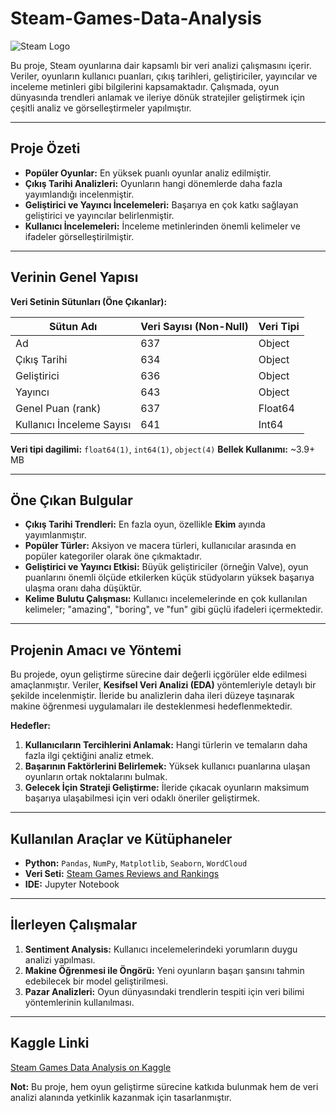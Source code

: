 # Steam-Games-Data-Analysis

![Steam Logo](https://upload.wikimedia.org/wikipedia/commons/8/83/Steam_icon_logo.svg)  

Bu proje, Steam oyunlarına dair kapsamlı bir veri analizi çalışmasını içerir. Veriler, oyunların kullanıcı puanları, çıkış tarihleri, geliştiriciler, yayıncılar ve inceleme metinleri gibi bilgilerini kapsamaktadır. Çalışmada, oyun dünyasında trendleri anlamak ve ileriye dönük stratejiler geliştirmek için çeşitli analiz ve görselleştirmeler yapılmıştır.  

---

## Proje Özeti  

- **Popüler Oyunlar:** En yüksek puanlı oyunlar analiz edilmiştir.  
- **Çıkış Tarihi Analizleri:** Oyunların hangi dönemlerde daha fazla yayımlandığı incelenmiştir.  
- **Geliştirici ve Yayıncı İncelemeleri:** Başarıya en çok katkı sağlayan geliştirici ve yayıncılar belirlenmiştir.  
- **Kullanıcı İncelemeleri:** İnceleme metinlerinden önemli kelimeler ve ifadeler görselleştirilmiştir.  

---

## Verinin Genel Yapısı  

**Veri Setinin Sütunları (Öne Çıkanlar):**  

| Sütun Adı                      | Veri Sayısı (Non-Null) | Veri Tipi  |  
|--------------------------------|------------------------|------------|  
| Ad                             | 637                    | Object     |  
| Çıkış Tarihi                   | 634                    | Object     |  
| Geliştirici                    | 636                    | Object     |  
| Yayıncı                        | 643                    | Object     |  
| Genel Puan (rank)              | 637                    | Float64    |  
| Kullanıcı İnceleme Sayısı      | 641                    | Int64      |  

**Veri tipi dagilimi:** `float64(1)`, `int64(1)`, `object(4)` 
**Bellek Kullanımı:** ~3.9+ MB  

---

## Öne Çıkan Bulgular  

- **Çıkış Tarihi Trendleri:** En fazla oyun, özellikle **Ekim** ayında yayımlanmıştır.  
- **Popüler Türler:** Aksiyon ve macera türleri, kullanıcılar arasında en popüler kategoriler olarak öne çıkmaktadır.  
- **Geliştirici ve Yayıncı Etkisi:** Büyük geliştiriciler (örneğin Valve), oyun puanlarını önemli ölçüde etkilerken küçük stüdyoların yüksek başarıya ulaşma oranı daha düşüktür.  
- **Kelime Bulutu Çalışması:** Kullanıcı incelemelerinde en çok kullanılan kelimeler; "amazing", "boring", ve "fun" gibi güçlü ifadeleri içermektedir.  

---

## Projenin Amacı ve Yöntemi  

Bu projede, oyun geliştirme sürecine dair değerli içgörüler elde edilmesi amaçlanmıştır. Veriler, **Kesifsel Veri Analizi (EDA)** yöntemleriyle detaylı bir şekilde incelenmiştir. İleride bu analizlerin daha ileri düzeye taşınarak makine öğrenmesi uygulamaları ile desteklenmesi hedeflenmektedir.  

**Hedefler:**  

1. **Kullanıcıların Tercihlerini Anlamak:** Hangi türlerin ve temaların daha fazla ilgi çektiğini analiz etmek.  
2. **Başarının Faktörlerini Belirlemek:** Yüksek kullanıcı puanlarına ulaşan oyunların ortak noktalarını bulmak.  
3. **Gelecek İçin Strateji Geliştirme:** İleride çıkacak oyunların maksimum başarıya ulaşabilmesi için veri odaklı öneriler geliştirmek.  

---

## Kullanılan Araçlar ve Kütüphaneler  

- **Python:** `Pandas`, `NumPy`, `Matplotlib`, `Seaborn`, `WordCloud`  
- **Veri Seti:** [Steam Games Reviews and Rankings](https://www.kaggle.com/datasets/mohamedtarek01234/steam-games-reviews-and-rankings)  
- **IDE:** Jupyter Notebook  

---

## İlerleyen Çalışmalar  

1. **Sentiment Analysis:** Kullanıcı incelemelerindeki yorumların duygu analizi yapılması.  
2. **Makine Öğrenmesi ile Öngörü:** Yeni oyunların başarı şansını tahmin edebilecek bir model geliştirilmesi.  
3. **Pazar Analizleri:** Oyun dünyasındaki trendlerin tespiti için veri bilimi yöntemlerinin kullanılması.  

---

## Kaggle Linki  

[Steam Games Data Analysis on Kaggle](https://www.kaggle.com/code/batude/steam-games-data-analysis)  

**Not:** Bu proje, hem oyun geliştirme sürecine katkıda bulunmak hem de veri analizi alanında yetkinlik kazanmak için tasarlanmıştır.  
